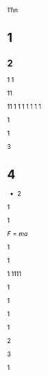 11\n
# 1
## 2

1
1

11

11
1
1
1
1
1
1
1

1

1


3

# 4
- 2

1

1

$F=ma$

1

1


1
1111

1

1

1

1

2

3


1
